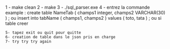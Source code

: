 
1 - make clean
2 - make 
3 - ./sql_parser.exe
4 - entrez la commande
    example :
    create table NameTab ( champs1 integer, champs2 VARCHAR(30) ) ;
    ou
    insert into tabName ( champs1, champs2 ) values ( toto, tata ) ;
    ou si table creer

    5- tapez exit ou quit pour quitte 
    6- creation de table dans le json pris en charge
    7- try try try again
